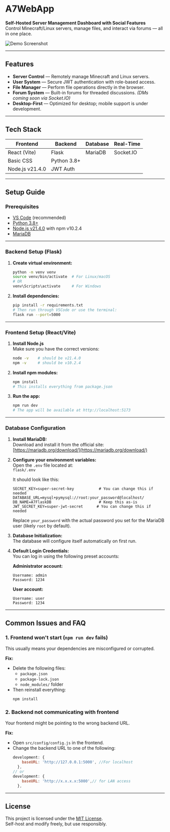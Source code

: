 # A7WebApp

**Self-Hosted Server Management Dashboard with Social Features**  
Control Minecraft/Linux servers, manage files, and interact via forums — all in one place.

![Demo Screenshot](https://via.placeholder.com/1000x400?text=Add+your+app+screenshot+here)

---

## Features

- **Server Control** — Remotely manage Minecraft and Linux servers.
- **User System** — Secure JWT authentication with role-based access.
- **File Manager** — Perform file operations directly in the browser.
- **Forum System** — Built-in forums for threaded discussions. *(DMs coming soon via Socket.IO)*
- **Desktop-First** — Optimized for desktop; mobile support is under development.

---

## Tech Stack

| **Frontend**     | **Backend** | **Database** | **Real-Time** |
|------------------|-------------|--------------|---------------|
| React (Vite)     | Flask       | MariaDB      | Socket.IO     |
| Basic CSS        | Python 3.8+ |              |               |
| Node.js v21.4.0  | JWT Auth    |              |               |

---

## Setup Guide

### Prerequisites

- [VS Code](https://code.visualstudio.com/) (recommended)
- [Python 3.8+](https://www.python.org/)
- [Node.js v21.4.0](https://nodejs.org/en/download/) with npm v10.2.4
- [MariaDB](https://mariadb.org/download/) 

---

### Backend Setup (Flask)

1. **Create virtual environment:**
   ```bash
   python -m venv venv
   source venv/bin/activate  # For Linux/macOS
   # OR
   venv\Scripts\activate     # For Windows
   ```

2. **Install dependencies:**
   ```bash
   pip install -r requirements.txt
   # Then run through VSCode or use the terminal:
   flask run --port=5000
   ```

---

### Frontend Setup (React/Vite)

1. **Install Node.js**  
   Make sure you have the correct versions:
   ```bash
   node -v    # should be v21.4.0
   npm -v     # should be v10.2.4
   ```

2. **Install npm modules:**
   ```bash
   npm install
   # This installs everything from package.json
   ```

3. **Run the app:**
   ```bash
   npm run dev
   # The app will be available at http://localhost:5173
   ```

---

### Database Configuration

1. **Install MariaDB:**  
   Download and install it from the official site:  
   [https://mariadb.org/download/](https://mariadb.org/download/)

2. **Configure your environment variables:**  
   Open the `.env` file located at:  
   `flask/.env`

   It should look like this:

   ```env
   SECRET_KEY=super-secret-key           # You can change this if needed
   DATABASE_URL=mysql+pymysql://root:your_password@localhost/
   DB_NAME=A7FlaskDB                     # Keep this as-is
   JWT_SECRET_KEY=super-jwt-secret      # You can change this if needed
   ```

   Replace `your_password` with the actual password you set for the MariaDB user (likely `root` by default).

3. **Database Initialization:**  
   The database will configure itself automatically on first run.

4. **Default Login Credentials:**  
   You can log in using the following preset accounts:

   **Administrator account:**
   ```
   Username: admin
   Password: 1234
   ```

   **User account:**
   ```
   Username: user
   Password: 1234
   ```

---

## Common Issues and FAQ

### 1. Frontend won't start (`npm run dev` fails)

This usually means your dependencies are misconfigured or corrupted.

**Fix:**
- Delete the following files:
  - `package.json`
  - `package-lock.json`
  - `node_modules/` folder
- Then reinstall everything:
  ```bash
  npm install
  ```

### 2. Backend not communicating with frontend

Your frontend might be pointing to the wrong backend URL.

**Fix:**
- Open `src/config/config.js` in the frontend.
- Change the backend URL to one of the following:
  ```js
  development: {
      baseURL: 'http://127.0.0.1:5000', //For localhost
    },
  // or
  development: {
      baseURL: 'http://x.x.x.x:5000',// for LAN access
    },
  ```

---

## License

This project is licensed under the [MIT License](LICENSE).  
Self-host and modify freely, but use responsibly.
